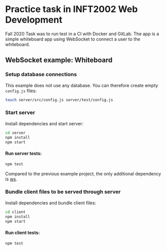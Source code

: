 # Practice task in INFT2002 Web Development
Fall 2020
Task was to run test in a CI with Docker and GitLab. The app is a simple whiteboard app using WebSocket to connect a user to the whiteboard.

## WebSocket example: Whiteboard

### Setup database connections

This example does not use any database. You can therefore create empty `config.js` files:

```sh
touch server/src/config.js server/test/config.js
```

### Start server

Install dependencies and start server:

```sh
cd server
npm install
npm start
```

#### Run server tests:

```sh
npm test
```

Compared to the previous example project, the only additional dependency is
[ws](https://www.npmjs.com/package/ws).

### Bundle client files to be served through server

Install dependencies and bundle client files:

```sh
cd client
npm install
npm start
```

#### Run client tests:

```sh
npm test
```
